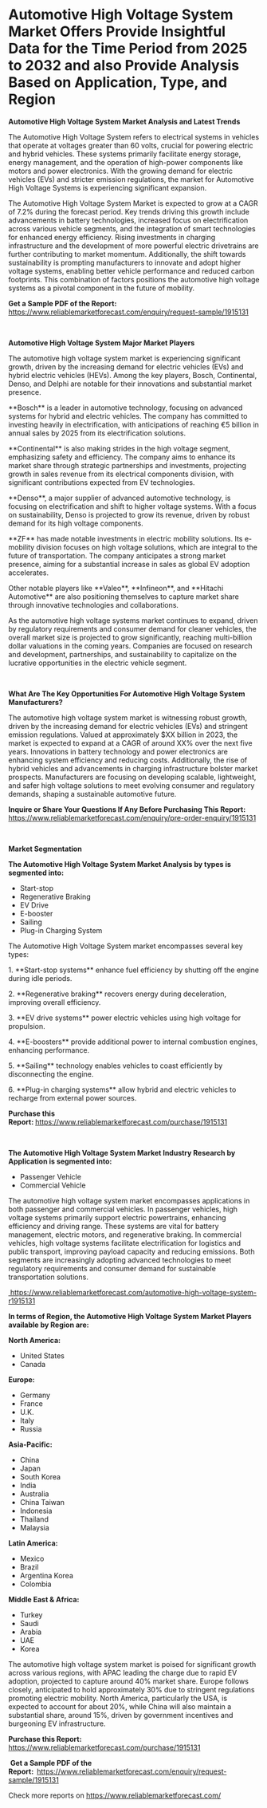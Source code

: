 <p><h1>Automotive High Voltage System Market Offers Provide Insightful Data for the Time Period from 2025 to 2032 and also Provide Analysis Based on Application, Type, and Region</h1></p><p><strong>Automotive High Voltage System Market Analysis and Latest Trends</strong></p>
<p><p>The Automotive High Voltage System refers to electrical systems in vehicles that operate at voltages greater than 60 volts, crucial for powering electric and hybrid vehicles. These systems primarily facilitate energy storage, energy management, and the operation of high-power components like motors and power electronics. With the growing demand for electric vehicles (EVs) and stricter emission regulations, the market for Automotive High Voltage Systems is experiencing significant expansion.</p><p>The Automotive High Voltage System Market is expected to grow at a CAGR of 7.2% during the forecast period. Key trends driving this growth include advancements in battery technologies, increased focus on electrification across various vehicle segments, and the integration of smart technologies for enhanced energy efficiency. Rising investments in charging infrastructure and the development of more powerful electric drivetrains are further contributing to market momentum. Additionally, the shift towards sustainability is prompting manufacturers to innovate and adopt higher voltage systems, enabling better vehicle performance and reduced carbon footprints. This combination of factors positions the automotive high voltage systems as a pivotal component in the future of mobility.</p></p>
<p><strong>Get a Sample PDF of the Report:&nbsp;</strong> <a href="https://www.reliablemarketforecast.com/enquiry/request-sample/1915131?utm_campaign=3512&utm_medium=2&utm_source=Github&utm_content=ia&utm_term=31032025&utm_id=automotive-high-voltage-system">https://www.reliablemarketforecast.com/enquiry/request-sample/1915131</a></p>
<p>&nbsp;</p>
<p><strong>Automotive High Voltage System Major Market Players</strong></p>
<p><p>The automotive high voltage system market is experiencing significant growth, driven by the increasing demand for electric vehicles (EVs) and hybrid electric vehicles (HEVs). Among the key players, Bosch, Continental, Denso, and Delphi are notable for their innovations and substantial market presence.</p><p>**Bosch** is a leader in automotive technology, focusing on advanced systems for hybrid and electric vehicles. The company has committed to investing heavily in electrification, with anticipations of reaching €5 billion in annual sales by 2025 from its electrification solutions.</p><p>**Continental** is also making strides in the high voltage segment, emphasizing safety and efficiency. The company aims to enhance its market share through strategic partnerships and investments, projecting growth in sales revenue from its electrical components division, with significant contributions expected from EV technologies.</p><p>**Denso**, a major supplier of advanced automotive technology, is focusing on electrification and shift to higher voltage systems. With a focus on sustainability, Denso is projected to grow its revenue, driven by robust demand for its high voltage components.</p><p>**ZF** has made notable investments in electric mobility solutions. Its e-mobility division focuses on high voltage solutions, which are integral to the future of transportation. The company anticipates a strong market presence, aiming for a substantial increase in sales as global EV adoption accelerates.</p><p>Other notable players like **Valeo**, **Infineon**, and **Hitachi Automotive** are also positioning themselves to capture market share through innovative technologies and collaborations.</p><p>As the automotive high voltage systems market continues to expand, driven by regulatory requirements and consumer demand for cleaner vehicles, the overall market size is projected to grow significantly, reaching multi-billion dollar valuations in the coming years. Companies are focused on research and development, partnerships, and sustainability to capitalize on the lucrative opportunities in the electric vehicle segment.</p></p>
<p>&nbsp;</p>
<p><strong>What Are The Key Opportunities For Automotive High Voltage System Manufacturers?</strong></p>
<p><p>The automotive high voltage system market is witnessing robust growth, driven by the increasing demand for electric vehicles (EVs) and stringent emission regulations. Valued at approximately $XX billion in 2023, the market is expected to expand at a CAGR of around XX% over the next five years. Innovations in battery technology and power electronics are enhancing system efficiency and reducing costs. Additionally, the rise of hybrid vehicles and advancements in charging infrastructure bolster market prospects. Manufacturers are focusing on developing scalable, lightweight, and safer high voltage solutions to meet evolving consumer and regulatory demands, shaping a sustainable automotive future.</p></p>
<p><strong>Inquire or Share Your Questions If Any Before Purchasing This Report:</strong> <a href="https://www.reliablemarketforecast.com/enquiry/pre-order-enquiry/1915131?utm_campaign=3512&utm_medium=2&utm_source=Github&utm_content=ia&utm_term=31032025&utm_id=automotive-high-voltage-system">https://www.reliablemarketforecast.com/enquiry/pre-order-enquiry/1915131</a></p>
<p>&nbsp;</p>
<p><strong>Market Segmentation</strong></p>
<p><strong>The Automotive High Voltage System Market Analysis by types is segmented into:</strong></p>
<p><ul><li>Start-stop</li><li>Regenerative Braking</li><li>EV Drive</li><li>E-booster</li><li>Sailing</li><li>Plug-in Charging System</li></ul></p>
<p><p>The Automotive High Voltage System market encompasses several key types: </p><p>1. **Start-stop systems** enhance fuel efficiency by shutting off the engine during idle periods. </p><p>2. **Regenerative braking** recovers energy during deceleration, improving overall efficiency. </p><p>3. **EV drive systems** power electric vehicles using high voltage for propulsion. </p><p>4. **E-boosters** provide additional power to internal combustion engines, enhancing performance. </p><p>5. **Sailing** technology enables vehicles to coast efficiently by disconnecting the engine. </p><p>6. **Plug-in charging systems** allow hybrid and electric vehicles to recharge from external power sources.</p></p>
<p><strong>Purchase this Report:&nbsp;</strong><a href="https://www.reliablemarketforecast.com/purchase/1915131?utm_campaign=3512&utm_medium=2&utm_source=Github&utm_content=ia&utm_term=31032025&utm_id=automotive-high-voltage-system">https://www.reliablemarketforecast.com/purchase/1915131</a></p>
<p>&nbsp;</p>
<p><strong>The Automotive High Voltage System Market Industry Research by Application is segmented into:</strong></p>
<p><ul><li>Passenger Vehicle</li><li>Commercial Vehicle</li></ul></p>
<p><p>The automotive high voltage system market encompasses applications in both passenger and commercial vehicles. In passenger vehicles, high voltage systems primarily support electric powertrains, enhancing efficiency and driving range. These systems are vital for battery management, electric motors, and regenerative braking. In commercial vehicles, high voltage systems facilitate electrification for logistics and public transport, improving payload capacity and reducing emissions. Both segments are increasingly adopting advanced technologies to meet regulatory requirements and consumer demand for sustainable transportation solutions.</p></p>
<p><a href="https://www.reliablemarketforecast.com/automotive-high-voltage-system-r1915131?utm_campaign=3512&utm_medium=2&utm_source=Github&utm_content=ia&utm_term=31032025&utm_id=automotive-high-voltage-system">&nbsp;https://www.reliablemarketforecast.com/automotive-high-voltage-system-r1915131</a></p>
<p><strong>In terms of Region, the Automotive High Voltage System Market Players available by Region are:</strong></p>
<p>
    <p> <strong> North America: </strong>
        <ul>
            <li>United States</li>
            <li>Canada</li>
        </ul>
        </p> 
    <p> <strong> Europe: </strong>
        <ul>
            <li>Germany</li>
            <li>France</li>
            <li>U.K.</li>
            <li>Italy</li>
            <li>Russia</li>
        </ul>
        </p> 
    <p> <strong> Asia-Pacific: </strong>
        <ul>
            <li>China</li>
            <li>Japan</li>
            <li>South Korea</li>
            <li>India</li>
            <li>Australia</li>
            <li>China Taiwan</li>
            <li>Indonesia</li>
            <li>Thailand</li>
            <li>Malaysia</li>
        </ul>
        </p> 
    <p> <strong> Latin America: </strong>
        <ul>
            <li>Mexico</li>
            <li>Brazil</li>
            <li>Argentina Korea</li>
            <li>Colombia</li>
        </ul>
        </p> 
    <p> <strong> Middle East & Africa: </strong>
        <ul>
            <li>Turkey</li>
            <li>Saudi</li>
            <li>Arabia</li>
            <li>UAE</li>
            <li>Korea</li>
        </ul>
    </p>
    </p>
<p><p>The automotive high voltage system market is poised for significant growth across various regions, with APAC leading the charge due to rapid EV adoption, projected to capture around 40% market share. Europe follows closely, anticipated to hold approximately 30% due to stringent regulations promoting electric mobility. North America, particularly the USA, is expected to account for about 20%, while China will also maintain a substantial share, around 15%, driven by government incentives and burgeoning EV infrastructure.</p></p>
<p><strong>Purchase this Report: </strong><a href="https://www.reliablemarketforecast.com/purchase/1915131?utm_campaign=3512&utm_medium=2&utm_source=Github&utm_content=ia&utm_term=31032025&utm_id=automotive-high-voltage-system">https://www.reliablemarketforecast.com/purchase/1915131</a></p>
<p>&nbsp;<strong>Get a Sample PDF of the Report:&nbsp;&nbsp;</strong><a href="https://www.reliablemarketforecast.com/enquiry/request-sample/1915131?utm_campaign=3512&utm_medium=2&utm_source=Github&utm_content=ia&utm_term=31032025&utm_id=automotive-high-voltage-system">https://www.reliablemarketforecast.com/enquiry/request-sample/1915131</a></p>
<p><strong></strong></p>
<p>Check more reports on <a href="https://www.reliablemarketforecast.com/?utm_campaign=3512&utm_medium=2&utm_source=Github&utm_content=ia&utm_term=31032025&utm_id=automotive-high-voltage-system">https://www.reliablemarketforecast.com/</a></p>